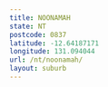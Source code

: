 ```yaml
---
title: NOONAMAH
state: NT
postcode: 0837
latitude: -12.64187171
longitude: 131.094044
url: /nt/noonamah/
layout: suburb
---
```

